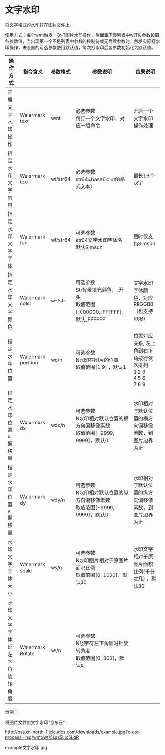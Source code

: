 # 文字水印

将文字格式的水印打在图片文件上。

使用方式：每个wmt触发一次打图片水印操作，后面跟下面列表中w开头参数设置各参数值，当出现第一个不是列表中参数的控制符或无后续参数时，触发实际打水印操作，未设置的可选参数使用默认值，每次打水印后各参数初始化为默认值。

|操作方式|指令含义|参数格式|参数说明|结果说明|
|-|-|-|-|-|
|开启文字水印操作|Watermark text|wmt|必选参数<br>每打一个文字水印，对应一组命令|开启一个文字水印操作处理|
|指定水印文字内容|Watermark text|wt/str64|必选参数<br>str64=base64(utf8格式文本)|最长16个汉字|
|指定水印文字字体|Watermark font|wf/str64|可选参数<br>str64文字水印字体名<br>默认Simsun|暂时仅支持Simsun|
|指定水印文字颜色|Watermark color|wc/str|可选参数<br>Str背景填充颜色，_开头<br>取值范围[_000000,_FFFFFF]，默认_FFFFFF|文字水印字体颜色，对应RRGGBB（也支持RGB）|
|指定水印位置|Watermark position|wp/n|可选参数<br>N水印在图片的位置<br>取值范围[1,9] ，默认1|位置对应关系, 左上角到右下角按行依次排列<br>1 2 3<br>4 5 6<br>7 8 9|
|指定水印位置x偏移量|Watermark dx|wdx/n|可选参数<br>N水印相对默认位置的横方向偏移像素数<br>取值范围[-9999, 9999]，默认0|水印相对于默认位置的横方向偏移像素数，到图片边界为止|
|指定水印位置y偏移量|Watermark dy|wdy/n|可选参数<br>N水印相对默认位置的纵方向偏移像素数<br>取值范围[-9999, 9999]，默认0|水印相对于默认位置的纵方向偏移像素数，到图片边界为止|
|水印文字字体大小|Watermark scale|ws/n|可选参数<br>N水印图片相对于原图片面积比例<br>取值范围[0, 1000]，默认30|水印文字相对于原图片面积比例(千分之几) ，默认30|
|水印文字字体延左下角旋转角度|Watermark Rotate|wr/n|可选参数<br>N绕字符左下角顺时针旋转角度<br>取值范围[0, 360]，默认0||

示例：

将图片文件加文字水印“京东云”：

http://oss.cn-north-1.jcloudcs.com/downloads/example.jpg?x-oss-process=img/wmt/wt/5Lqs5Lic5LqR

example文字水印.jpg
